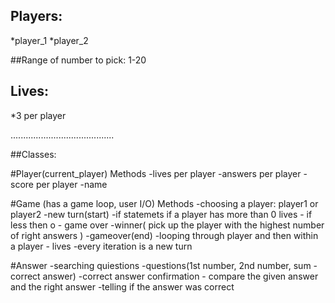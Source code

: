 ## Players: 
*player_1
*player_2

##Range of number to pick:
1-20

## Lives:
*3 per player

.........................................

##Classes:

#Player(current_player)
Methods
-lives per player
-answers per player
-score per player
-name


#Game (has a game loop, user I/O)
Methods
-choosing a player: player1 or player2
-new turn(start)
-if statemets if a player has more than 0 lives - if less then o - game over
-winner( pick up the player with the highest number of right answers )
-gameover(end)
-looping through player and then within a player - lives
-every iteration is a new turn


#Answer
-searching quiestions
-questions(1st number, 2nd number, sum  - correct answer)
-correct answer confirmation - compare the given answer and the right answer
-telling if the answer was correct








